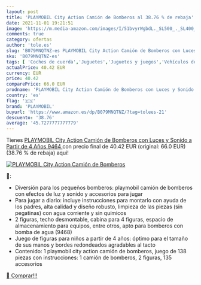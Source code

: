 ```yaml
---
layout: post
title: 'PLAYMOBIL City Action Camión de Bomberos al 38.76 % de rebaja'
date: 2021-11-01 19:21:51
image: 'https://m.media-amazon.com/images/I/51bvyrWgbdL._SL500_._SL400_.jpg'
comments: true
category: ofertas
author: 'tole.es'
slug: 'B079MNQTNZ-es PLAYMOBIL City Action Camión de Bomberos con Luces y...'
sku: 'B079MNQTNZ-es'
tags: [ 'Coches de cuerda','Juguetes','Juguetes y juegos','Vehículos de juguete para niños','playmobil', ]
actualPrice: 40.42 EUR
currency: EUR
price: 40.42
comparePrice: 66.0 EUR
prodname: 'PLAYMOBIL City Action Camión de Bomberos con Luces y Sonido  a Partir de 4 Años  9464 '
country: 'es'
flag: '🇪🇸'
brand: 'PLAYMOBIL'
buyurl: 'https://www.amazon.es/dp/B079MNQTNZ/?tag=tolees-21'
descuento: '38.76'
average: '45.7277777777779'
---
```


Tienes [PLAYMOBIL City Action Camión de Bomberos con Luces y Sonido  a Partir de 4 Años  9464 ](https://www.amazon.es/dp/B079MNQTNZ/?tag=tolees-21) con precio final de  40.42 EUR (original: 66.0 EUR) (38.76 %  de rebaja) aqui!

[![PLAYMOBIL City Action Camión de Bomberos](https://m.media-amazon.com/images/I/51bvyrWgbdL._SL500_._SL400_.jpg)](https://www.amazon.es/dp/B079MNQTNZ/?tag=tolees-21)

🔎:

- Diversión para los pequeños bomberos: playmobil camión de bomberos con efectos de luz y sonido y accesorios para jugar
- Para jugar a diario: incluye instrucciones para montarlo con ayuda de los padres, alta calidad y diseño robusto, limpieza de las piezas (sin pegatinas) con agua corriente y sin químicos
- 2 figuras, techo desmontable, cabina para 4 figuras, espacio de almacenamiento para equipos, entre otros, apto para bomberos con bomba de agua (9468)
- Juego de figuras para niños a partir de 4 años: óptimo para el tamaño de sus manos y bordes redondeados agradables al tacto
- Contenido: 1 playmobil city action camión de bomberos, juego de 138 piezas con instrucciones: 1 camión de bomberos, 2 figuras, 135 accesorios

[🛒 Comprar!!!](https://www.amazon.es/dp/B079MNQTNZ/?tag=tolees-21)
